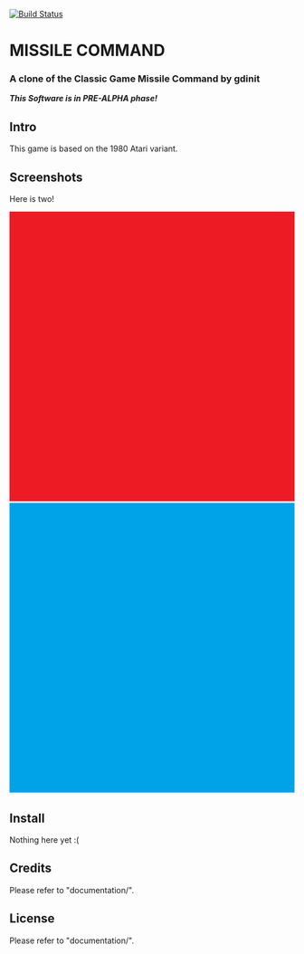 [![Build Status](http://jenkins.kzalloc.org/buildStatus/icon?style=plastic&job=04-missile-command)](http://jenkins.kzalloc.org/job/04-missile-command/)
# MISSILE COMMAND
### A clone of the Classic Game Missile Command by gdinit
***This Software is in PRE-ALPHA phase!***

Intro
--------------
This game is based on the 1980 Atari variant.

Screenshots
--------------
Here is two!

<img src="extras/github_readme_screenshots/title.png" height="512" alt="TitleScreenshot"/>
<img src="extras/github_readme_screenshots/gameplay.png" height="512" alt="GameplayScreenshot"/> 

Install
-------
Nothing here yet :(

Credits
-------
Please refer to "documentation/".

License
-------
Please refer to "documentation/".
